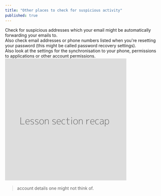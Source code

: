 ```yaml
---
title: "Other places to check for suspicious activity"
published: true
---
```

Check for suspicious addresses which your email might be automatically forwarding your emails to.
<br>
Also check email addresses or phone numbers listed when you're resetting your password (this might be called password recovery settings).
<br>
Also look at the settings for the synchronisation to your phone, permissions to applications or other account permissions.
<br>
![](recap.png)
> account details one might not think of.
